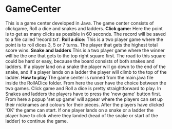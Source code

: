 # GameCenter
This is a game center developed in Java. The game center consists of clickgame, Roll a dice and snakes and ladders.
**Click game:**
Here the point is to get as many clicks as possible in 60 seconds. The record will be saved to a file called 'record.txt'.
**Roll a dice:**
This is a two player game where the point is to roll dices 3, 5 or 7 turns. The player that gets the highest total score wins.
**Snake and ladders**
This is a two player game where the winner will be the one that gets to the top right square first. The road to this square could be hard or easy, because the board consists of both snakes and ladders. If a player land on a snake the player will go down to the end of the snake, and if a player lands on a ladder the player will climb to the top of the ladder.
**How to play**
The game center is runned from the main.java file inside the RollADice folder. From here the user have the choice between the two games. Click game and Roll a dice is pretty straightforward to play. In Snakes and ladders the players have to press the 'new game' button first. From here a popup 'set up game' will appear where the players can set up their nicknames and colours for their pieces. After the players have clicked 'OK' the game can start. If one player lands on a snake or a ladder the player have to click where they landed (head of the snake or start of the ladder) to continue the game.
